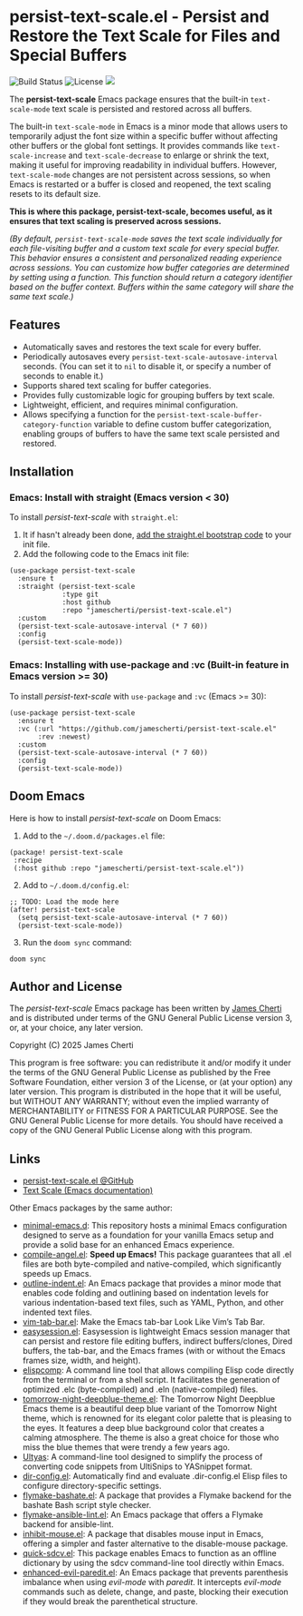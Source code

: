 # persist-text-scale.el - Persist and Restore the Text Scale for Files and Special Buffers
![Build Status](https://github.com/jamescherti/persist-text-scale.el/actions/workflows/ci.yml/badge.svg)
![License](https://img.shields.io/github/license/jamescherti/persist-text-scale.el)
![](https://raw.githubusercontent.com/jamescherti/persist-text-scale.el/main/.images/made-for-gnu-emacs.svg)

The **persist-text-scale** Emacs package ensures that the built-in `text-scale-mode` text scale is persisted and restored across all buffers.

The built-in `text-scale-mode` in Emacs is a minor mode that allows users to temporarily adjust the font size within a specific buffer without affecting other buffers or the global font settings. It provides commands like `text-scale-increase` and `text-scale-decrease` to enlarge or shrink the text, making it useful for improving readability in individual buffers. However, `text-scale-mode` changes are not persistent across sessions, so when Emacs is restarted or a buffer is closed and reopened, the text scaling resets to its default size.

**This is where this package, persist-text-scale, becomes useful, as it ensures that text scaling is preserved across sessions.**

*(By default, `persist-text-scale-mode` saves the text scale individually for each file-visiting buffer and a custom text scale for every special buffer. This behavior ensures a consistent and personalized reading experience across sessions. You can customize how buffer categories are determined by setting using a function. This function should return a category identifier based on the buffer context. Buffers within the same category will share the same text scale.)*

## Features

- Automatically saves and restores the text scale for every buffer.
- Periodically autosaves every `persist-text-scale-autosave-interval` seconds. (You can set it to `nil` to disable it, or specify a number of seconds to enable it.)
- Supports shared text scaling for buffer categories.
- Provides fully customizable logic for grouping buffers by text scale.
- Lightweight, efficient, and requires minimal configuration.
- Allows specifying a function for the `persist-text-scale-buffer-category-function` variable to define custom buffer categorization, enabling groups of buffers to have the same text scale persisted and restored.

## Installation

### Emacs: Install with straight (Emacs version < 30)

To install *persist-text-scale* with `straight.el`:

1. It if hasn't already been done, [add the straight.el bootstrap code](https://github.com/radian-software/straight.el?tab=readme-ov-file#getting-started) to your init file.
2. Add the following code to the Emacs init file:
```emacs-lisp
(use-package persist-text-scale
  :ensure t
  :straight (persist-text-scale
             :type git
             :host github
             :repo "jamescherti/persist-text-scale.el")
  :custom
  (persist-text-scale-autosave-interval (* 7 60))
  :config
  (persist-text-scale-mode))
```

### Emacs: Installing with use-package and :vc (Built-in feature in Emacs version >= 30)

To install *persist-text-scale* with `use-package` and `:vc` (Emacs >= 30):

``` emacs-lisp
(use-package persist-text-scale
  :ensure t
  :vc (:url "https://github.com/jamescherti/persist-text-scale.el"
       :rev :newest)
  :custom
  (persist-text-scale-autosave-interval (* 7 60))
  :config
  (persist-text-scale-mode))
```

## Doom Emacs

Here is how to install *persist-text-scale* on Doom Emacs:

1. Add to the `~/.doom.d/packages.el` file:
```elisp
(package! persist-text-scale
 :recipe
 (:host github :repo "jamescherti/persist-text-scale.el"))
```

2. Add to `~/.doom.d/config.el`:
```elisp
;; TODO: Load the mode here
(after! persist-text-scale
  (setq persist-text-scale-autosave-interval (* 7 60))
  (persist-text-scale-mode))
```

3. Run the `doom sync` command:
```
doom sync
```

## Author and License

The *persist-text-scale* Emacs package has been written by [James Cherti](https://www.jamescherti.com/) and is distributed under terms of the GNU General Public License version 3, or, at your choice, any later version.

Copyright (C) 2025 James Cherti

This program is free software: you can redistribute it and/or modify it under the terms of the GNU General Public License as published by the Free Software Foundation, either version 3 of the License, or (at your option) any later version. This program is distributed in the hope that it will be useful, but WITHOUT ANY WARRANTY; without even the implied warranty of MERCHANTABILITY or FITNESS FOR A PARTICULAR PURPOSE. See the GNU General Public License for more details. You should have received a copy of the GNU General Public License along with this program.

## Links

- [persist-text-scale.el @GitHub](https://github.com/jamescherti/persist-text-scale.el)
- [Text Scale (Emacs documentation)](https://www.gnu.org/software/emacs/manual/html_node/emacs/Text-Scale.html)

Other Emacs packages by the same author:
- [minimal-emacs.d](https://github.com/jamescherti/minimal-emacs.d): This repository hosts a minimal Emacs configuration designed to serve as a foundation for your vanilla Emacs setup and provide a solid base for an enhanced Emacs experience.
- [compile-angel.el](https://github.com/jamescherti/compile-angel.el): **Speed up Emacs!** This package guarantees that all .el files are both byte-compiled and native-compiled, which significantly speeds up Emacs.
- [outline-indent.el](https://github.com/jamescherti/outline-indent.el): An Emacs package that provides a minor mode that enables code folding and outlining based on indentation levels for various indentation-based text files, such as YAML, Python, and other indented text files.
- [vim-tab-bar.el](https://github.com/jamescherti/vim-tab-bar.el): Make the Emacs tab-bar Look Like Vim’s Tab Bar.
- [easysession.el](https://github.com/jamescherti/easysession.el): Easysession is lightweight Emacs session manager that can persist and restore file editing buffers, indirect buffers/clones, Dired buffers, the tab-bar, and the Emacs frames (with or without the Emacs frames size, width, and height).
- [elispcomp](https://github.com/jamescherti/elispcomp): A command line tool that allows compiling Elisp code directly from the terminal or from a shell script. It facilitates the generation of optimized .elc (byte-compiled) and .eln (native-compiled) files.
- [tomorrow-night-deepblue-theme.el](https://github.com/jamescherti/tomorrow-night-deepblue-theme.el): The Tomorrow Night Deepblue Emacs theme is a beautiful deep blue variant of the Tomorrow Night theme, which is renowned for its elegant color palette that is pleasing to the eyes. It features a deep blue background color that creates a calming atmosphere. The theme is also a great choice for those who miss the blue themes that were trendy a few years ago.
- [Ultyas](https://github.com/jamescherti/ultyas/): A command-line tool designed to simplify the process of converting code snippets from UltiSnips to YASnippet format.
- [dir-config.el](https://github.com/jamescherti/dir-config.el): Automatically find and evaluate .dir-config.el Elisp files to configure directory-specific settings.
- [flymake-bashate.el](https://github.com/jamescherti/flymake-bashate.el): A package that provides a Flymake backend for the bashate Bash script style checker.
- [flymake-ansible-lint.el](https://github.com/jamescherti/flymake-ansible-lint.el): An Emacs package that offers a Flymake backend for ansible-lint.
- [inhibit-mouse.el](https://github.com/jamescherti/inhibit-mouse.el): A package that disables mouse input in Emacs, offering a simpler and faster alternative to the disable-mouse package.
- [quick-sdcv.el](https://github.com/jamescherti/quick-sdcv.el): This package enables Emacs to function as an offline dictionary by using the sdcv command-line tool directly within Emacs.
- [enhanced-evil-paredit.el](https://github.com/jamescherti/enhanced-evil-paredit.el): An Emacs package that prevents parenthesis imbalance when using *evil-mode* with *paredit*. It intercepts *evil-mode* commands such as delete, change, and paste, blocking their execution if they would break the parenthetical structure.
